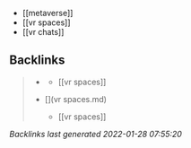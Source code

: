 - [[metaverse]]
- [[vr spaces]]
- [[vr chats]]



## Backlinks

> - [](2021-05-23.md)
>   - [[vr spaces]]
>    
> - [](vr spaces.md)
>   - [[vr spaces]]

_Backlinks last generated 2022-01-28 07:55:20_

